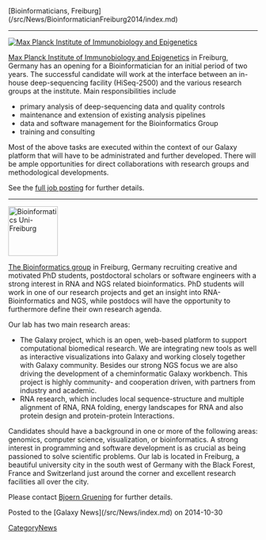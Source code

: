 <div class='newsItemHeader'>[Bioinformaticians, Freiburg](/src/News/BioinformaticianFreiburg2014/index.md)</div>

----

<div class='right'><a href='http://www.ie-freiburg.mpg.de/jobs'><img src="/src/Images/Logos/MaxPlanckIIE.png" alt="Max Planck Institute of Immunobiology and Epigenetics" /></a></div>

[Max Planck Institute of Immunobiology and Epigenetics](http://www.ie-freiburg.mpg.de/jobs) in Freiburg, Germany has an opening for a Bioinformatician for an initial period of two years.  The successful candidate will work at the interface between an in-house deep-sequencing facility (HiSeq-2500) and the various research groups at the institute. Main responsibilities include

* primary analysis of deep-sequencing data and quality controls
* maintenance and extension of existing analysis pipelines
* data and software management for the Bioinformatics Group
* training and consulting

Most of the above tasks are executed within the context of our Galaxy platform that will have to be administrated and further developed. There will be ample opportunities for direct collaborations with research groups and methodological developments.

See the [full job posting](PLACEHOLDER_ATTACHMENT_URL/src/FreiburgJobPosting.pdf) for further details. 

----

<div class='right'><a href='http://www.bioinf.uni-freiburg.de//?en'><img src="/src/Images/Logos/bioinf_uni_freiburg.png" alt="Bioinformatics Uni-Freiburg" width="100" /></a></div>

[The Bioinformatics group](http://www.bioinf.uni-freiburg.de//?en) in Freiburg, Germany recruiting creative and motivated PhD students, postdoctoral
scholars or software engineers with a strong interest in RNA and NGS
related bioinformatics. PhD students will work in one of our research
projects and get an insight into RNA-Bioinformatics and NGS, while
postdocs will have the opportunity to furthermore define their own
research agenda.

Our lab has two main research areas:
* The Galaxy project, which is an open, web-based platform to support
  computational biomedical research. We are integrating new tools as well
  as interactive visualizations into Galaxy and working closely together
  with Galaxy community. Besides our strong NGS focus we are also driving
  the development of a cheminformatic Galaxy workbench. This project is
  highly community- and cooperation driven, with partners from industry
  and academic.
* RNA research, which includes local sequence-structure and multiple
  alignment of RNA, RNA folding, energy landscapes for RNA and also
  protein design and protein-protein Interactions.

Candidates should have a background in one or more of the following
areas: genomics, computer science, visualization, or bioinformatics. A
strong interest in programming and software development is as crucial as
being passioned to solve scientific problems.
Our lab is located in Freiburg, a beautiful university city in the south
west of Germany with the Black Forest, France and Switzerland just
around the corner and excellent research facilities all over the city.

Please contact [Bjoern Gruening](/src/BjoernGruening/index.md) for further details.

<div class='newsItemFooter'>Posted to the [Galaxy News](/src/News/index.md) on 2014-10-30</div>

[CategoryNews](/src/CategoryNews/index.md)
